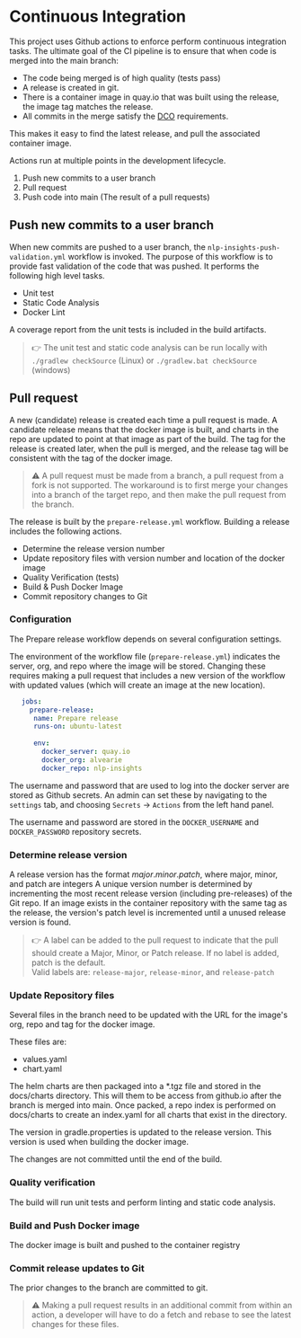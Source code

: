 # Continuous Integration

This project uses Github actions to enforce perform continuous integration tasks. 
The ultimate goal of the CI pipeline is to ensure that when code is merged into the main branch:

- The code being merged is of high quality (tests pass)
- A release is created in git.
- There is a container image in quay.io that was built using the release, the image tag matches the release.
- All commits in the merge satisfy the [DCO](https://github.com/apps/dco) requirements.

This makes it easy to find the latest release, and pull the associated container image.

Actions run at multiple points in the development lifecycle.

1. Push new commits to a user branch
1. Pull request
1. Push code into main (The result of a pull requests)

## Push new commits to a user branch
When new commits are pushed to a user branch, the `nlp-insights-push-validation.yml` workflow is invoked. The purpose of this workflow is to provide fast validation of the code that was pushed. It performs the following high level tasks.

- Unit test
- Static Code Analysis
- Docker Lint

A coverage report from the unit tests is included in the build artifacts.

> :point_right: The unit test and static code analysis can be run locally with `./gradlew checkSource` (Linux) or `./gradlew.bat checkSource` (windows)

## Pull request
A new (candidate) release is created each time a pull request is made. 
A candidate release means that the docker image is built, and charts in the repo are updated to point at that image as part of the build.
The tag for the release is created later, when the pull is merged, and the release tag will be consistent with the tag of the docker image.

> :warning: A pull request must be made from a branch, a pull request from a fork is not supported.
> The workaround is to first merge your changes into a branch of the target repo, and then make the pull request from the branch.

The release is built by the `prepare-release.yml` workflow.
Building a release includes the following actions.

- Determine the release version number
- Update repository files with version number and location of the docker image
- Quality Verification (tests)
- Build & Push Docker Image
- Commit repository changes to Git

### Configuration
The Prepare release workflow depends on several configuration settings.

The environment of the workflow file (`prepare-release.yml`) indicates the server, org, and repo
 where the image will be stored. Changing these requires making a pull request that includes a new version of
 the workflow with updated values (which will create an image at the new location).
 
```yaml
   jobs:
     prepare-release:
      name: Prepare release
      runs-on: ubuntu-latest
  
      env:
        docker_server: quay.io
        docker_org: alvearie
        docker_repo: nlp-insights
```

The username and password that are used to log into the docker server are stored as Github secrets.
An admin can set these by navigating to the `settings` tab, and choosing `Secrets` -> `Actions` from the left hand panel.

The username and password are stored in the `DOCKER_USERNAME` and `DOCKER_PASSWORD` repository secrets.

### Determine release version

  A release version has the format _major_._minor_._patch_, where major, minor, and patch are integers 
  A unique version number is determined by incrementing the most recent release version (including pre-releases) of the Git repo.
  If an image exists in the container repository with the same tag as the release, the version's patch level is incremented 
  until a unused release version is found.
  
  > :point_right: A label can be added to the pull request to indicate that the pull should create a Major, Minor, or Patch release.
  > If no label is added, patch is the default.  
  > Valid labels are: `release-major`, `release-minor`, and `release-patch`
  
### Update Repository files
Several files in the branch need to be updated with the URL for the image's org, repo and tag for the docker image.

These files are:
- values.yaml
- chart.yaml

The helm charts are then packaged into a *.tgz file and stored in the docs/charts directory. This will them to be access from github.io after
the branch is merged into main. Once packed, a repo index is performed on docs/charts to create an index.yaml for all charts that exist in the directory.

The version in gradle.properties is updated to the release version. This version is used when building the docker image.

The changes are not committed until the end of the build.

### Quality verification
The build will run unit tests and perform linting and static code analysis.

### Build and Push Docker image
The docker image is built and pushed to the container registry

### Commit release updates to Git
The prior changes to the branch are committed to git.

> :warning: Making a pull request results in an additional commit from within an action,
a developer will have to do a fetch and rebase to see the latest changes for these files.

